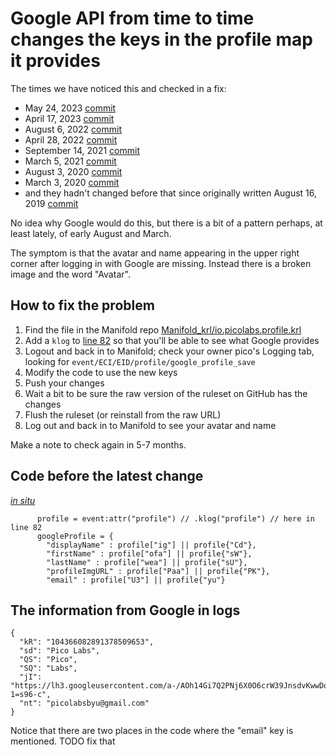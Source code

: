 # Google API from time to time changes the keys in the profile map it provides

The times we have noticed this and checked in a fix:

- May 24, 2023 [commit](https://github.com/Picolab/Manifold/commit/6e9acd5c15d7ac6c17d5a9f72d12e08e2e762016)
- April 17, 2023 [commit](https://github.com/Picolab/Manifold/commit/844dd1ed8c950de69a298012983999d20a3927e8)
- August 6, 2022 [commit](https://github.com/Picolab/Manifold/commit/7cbf9c053a299b93eac871a6ef0ee37a37e3a6fc)
- April 28, 2022 [commit](https://github.com/Picolab/Manifold/commit/f04aa21eae7fcb7dc2447050bc8ace332c29b91b)
- September 14, 2021 [commit](https://github.com/Picolab/Manifold/commit/f95cc4e754f746f1c5842fd434ea3e300d957d8b)
- March 5, 2021 [commit](https://github.com/Picolab/Manifold/commit/35de956b1ef5f22ea54f383ab6115ae81bd9f4bb#diff-ee0d263c8b39fae22976099a1baff0e19527479cf9892cd40cda9916e70b6b1a)
- August 3, 2020 [commit](https://github.com/Picolab/Manifold/commit/800ef7220c8244b8844143acfdee1bfed8dbc9df#diff-ee0d263c8b39fae22976099a1baff0e19527479cf9892cd40cda9916e70b6b1a)
- March 3, 2020 [commit](https://github.com/Picolab/Manifold/commit/4368590803c1acabe482631de40f7ce9e6cf70ed#diff-ee0d263c8b39fae22976099a1baff0e19527479cf9892cd40cda9916e70b6b1a)
- and they hadn't changed before that since originally written August 16, 2019 [commit](https://github.com/Picolab/Manifold/commit/a55803672d491a66bce4478082c7cbe6b1236436#diff-ee0d263c8b39fae22976099a1baff0e19527479cf9892cd40cda9916e70b6b1a)

No idea why Google would do this, but there is a bit of a pattern perhaps, at least lately, of early August and March.

The symptom is that the avatar and name appearing in the upper right corner after logging in with Google are missing. 
Instead there is a broken image and the word "Avatar".

## How to fix the problem

1. Find the file in the Manifold repo [Manifold_krl/io.picolabs.profile.krl](https://github.com/Picolab/Manifold/blob/master/Manifold_krl/io.picolabs.profile.krl)
2. Add a `klog` to [line 82](https://github.com/Picolab/Manifold/blob/master/Manifold_krl/io.picolabs.profile.krl#L82) so that you'll be able to see what Google provides
3. Logout and back in to Manifold; check your owner pico's Logging tab, looking for `event/ECI/EID/profile/google_profile_save`
4. Modify the code to use the new keys
5. Push your changes
6. Wait a bit to be sure the raw version of the ruleset on GitHub has the changes
7. Flush the ruleset (or reinstall from the raw URL)
8. Log out and back in to Manifold to see your avatar and name

Make a note to check again in 5-7 months.

## Code before the latest change

[_in situ_](https://github.com/Picolab/Manifold/blob/54fa42dbb63f6d87e085d027c1cef9d2ddeb65d4/Manifold_krl/io.picolabs.profile.krl#L79-L103)
```
      profile = event:attr("profile") // .klog("profile") // here in line 82
      googleProfile = {
        "displayName" : profile["ig"] || profile{"Cd"},
        "firstName" : profile["ofa"] || profile{"sW"},
        "lastName" : profile["wea"] || profile{"sU"},
        "profileImgURL" : profile["Paa"] || profile{"PK"},
        "email" : profile["U3"] || profile{"yu"}
```

## The information from Google in logs

```
{
  "kR": "104366082891378509653",
  "sd": "Pico Labs",
  "QS": "Pico",
  "SQ": "Labs",
  "jI": "https://lh3.googleusercontent.com/a-/AOh14Gi7Q2PNj6X0O6crW39JnsdvKwwDqsG9Yilw7p-1=s96-c",
  "nt": "picolabsbyu@gmail.com"
}
```

Notice that there are two places in the code where the "email" key is mentioned. TODO fix that

